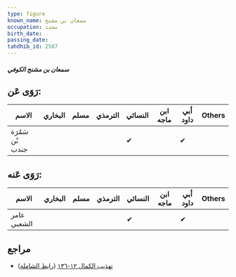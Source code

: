 ```yaml
---
type: figure
known_name: سمعان بن مشنج
occupation: محدث
birth_date:
passing_date:
tahdhib_id: 2587
---
```

##### سمعان بن مشنج الكوفي

## رَوَى عَن:
| الاسم            | البخاري | مسلم | الترمذي | النسائي | ابن ماجه | أبي داود | Others |
| ---------------- | ------- | ---- | ------- | ------- | -------- | -------- | ------ |
| سَمُرَة بْن جندب |         |      |         | ✔       |          | ✔        |        |
## رَوَى عَنه:
| الاسم       | البخاري | مسلم | الترمذي | النسائي | ابن ماجه | أبي داود | Others |
| ----------- | ------- | ---- | ------- | ------- | -------- | -------- | ------ |
| عامر الشعبي |         |      |         | ✔       |          | ✔        |        |
## مراجع
- [تهذيب الكمال ١٢-١٣٦](obsidian://open?vault=Tahdhib-al-Kamal&file=Figures/٢٥٨٧-سمعان%20بن%20مشنج%20الكوفي) ([رابط الشاملة](https://shamela.ws/book/3722/5909))